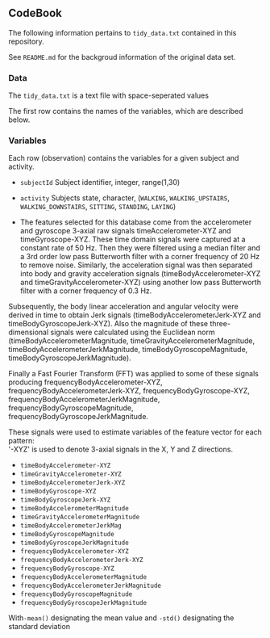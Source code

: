 ## CodeBook

The following information pertains to `tidy_data.txt` contained in this repository.

See `README.md` for the backgroud information of the original data set.

### Data

The `tidy_data.txt` is a text file with space-seperated values

The first row contains the names of the variables, which are described below.

### Variables

Each row (observation) contains the variables for a given subject and activity.

- `subjectId` Subject identifier, integer, range(1,30)

- `activity` Subjects state, character, (`WALKING`, `WALKING_UPSTAIRS`, `WALKING_DOWNSTAIRS`, `SITTING`, `STANDING`, `LAYING`)

- The features selected for this database come from the accelerometer and gyroscope 3-axial raw signals timeAccelerometer-XYZ and timeGyroscope-XYZ. These time domain signals were captured at a constant rate of 50 Hz. Then they were filtered using a median filter and a 3rd order low pass Butterworth filter with a corner frequency of 20 Hz to remove noise. Similarly, the acceleration signal was then separated into body and gravity acceleration signals (timeBodyAccelerometer-XYZ and timeGravityAccelerometer-XYZ) using another low pass Butterworth filter with a corner frequency of 0.3 Hz. 

Subsequently, the body linear acceleration and angular velocity were derived in time to obtain Jerk signals (timeBodyAccelerometerJerk-XYZ and timeBodyGyroscopeJerk-XYZ). Also the magnitude of these three-dimensional signals were calculated using the Euclidean norm (timeBodyAccelerometerMagnitude, timeGravityAccelerometerMagnitude, timeBodyAccelerometerJerkMagnitude, timeBodyGyroscopeMagnitude, timeBodyGyroscopeJerkMagnitude). 

Finally a Fast Fourier Transform (FFT) was applied to some of these signals producing frequencyBodyAccelerometer-XYZ, frequencyBodyAccelerometerJerk-XYZ, frequencyBodyGyroscope-XYZ, frequencyBodyAccelerometerJerkMagnitude, frequencyBodyGyroscopeMagnitude, frequencyBodyGyroscopeJerkMagnitude.

These signals were used to estimate variables of the feature vector for each pattern:  
'-XYZ' is used to denote 3-axial signals in the X, Y and Z directions.

- `timeBodyAccelerometer-XYZ`
- `timeGravityAccelerometer-XYZ`
- `timeBodyAccelerometerJerk-XYZ`
- `timeBodyGyroscope-XYZ`
- `timeBodyGyroscopeJerk-XYZ`
- `timeBodyAccelerometerMagnitude`
- `timeGravityAccelerometerMagnitude`
- `timeBodyAccelerometerJerkMag`
- `timeBodyGyroscopeMagnitude`
- `timeBodyGyroscopeJerkMagnitude`
- `frequencyBodyAccelerometer-XYZ`
- `frequencyBodyAccelerometerJerk-XYZ`
- `frequencyBodyGyroscope-XYZ`
- `frequencyBodyAccelerometerMagnitude`
- `frequencyBodyAccelerometerJerkMagnitude`
- `frequencyBodyGyroscopeMagnitude`
- `frequencyBodyGyroscopeJerkMagnitude`

With`-mean()` designating the mean value and `-std()` designating the standard deviation

